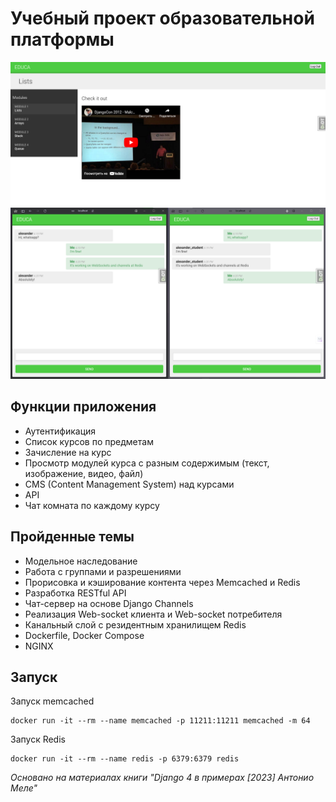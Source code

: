 # Учебный проект образовательной платформы

![](pictures/educa.png)
![](pictures/messages.png)

## Функции приложения
- Аутентификация
- Список курсов по предметам
- Зачисление на курс
- Просмотр модулей курса с разным содержимым (текст, изображение, видео, файл)
- CMS (Content Management System) над курсами
- API
- Чат комната по каждому курсу

## Пройденные темы
- Модельное наследование
- Работа с группами и разрешениями
- Прорисовка и кэширование контента через Memcached и Redis
- Разработка RESTful API
- Чат-сервер на основе Django Channels
- Реализация Web-socket клиента и Web-socket потребителя
- Канальный слой с резидентным хранилищем Redis
- Dockerfile, Docker Compose
- NGINX

## Запуск
Запуск memcached
```shell
docker run -it --rm --name memcached -p 11211:11211 memcached -m 64
```

Запуск Redis
```shell
docker run -it --rm --name redis -p 6379:6379 redis
```


_Основано на материалах книги "Django 4 в примерах [2023] Антонио Меле"_